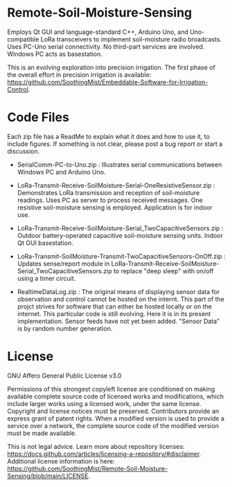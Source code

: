 
# Remote-Soil-Moisture-Sensing

Employs Qt GUI and language-standard C++, Arduino Uno, and Uno-compatible LoRa transceivers to implement soil-moisture radio broadcasts.  Uses PC-Uno serial connectivity. No third-part services are involved. Windows PC acts as basestation.

This is an evolving exploration into precision irrigation. The first phase of the overall effort in precision irrigation is available: https://github.com/SoothingMist/Embeddable-Software-for-Irrigation-Control.


# Code Files

Each zip file has a ReadMe to explain what it does and how to use it, to include figures. If something is not clear, please post a bug report or start a discussion.

* SerialComm-PC-to-Uno.zip : Illustrates serial communications between Windows PC and Arduino Uno.

* LoRa-Transmit-Receive-SoilMoisture-Serial-OneResistiveSensor.zip : Demonstrates LoRa transmission and reception of soil-moisture readings. Uses PC as server to process received messages. One resistive soil-moisture sensing is employed. Application is for indoor use.

* LoRa-Transmit-Receive-SoilMoisture-Serial_TwoCapacitiveSensors.zip : Outdoor battery-operated capacitive soil-moisture sensing units. Indoor Qt GUI basestation.

* LoRa-Transmit-SoilMoisture-Transmit-TwoCapacitiveSensors-OnOff.zip : Updates sense/report module in LoRa-Transmit-Receive-SoilMoisture-Serial_TwoCapacitiveSensors.zip to replace "deep sleep" with on/off using a timer circuit.

* RealtimeDataLog.zip : The original means of displaying sensor data for observation and control cannot be hosted on the internt. This part of the projct strives for software that can either be hosted locally or on the internet. This particular code is still evolving. Here it is in its present implementation. Sensor feeds have not yet been added. "Sensor Data" is by random number generation.


# License

GNU Affero General Public License v3.0

Permissions of this strongest copyleft license are conditioned on making available complete source code of licensed works and modifications, which include larger works using a licensed work, under the same license. Copyright and license notices must be preserved. Contributors provide an express grant of patent rights. When a modified version is used to provide a service over a network, the complete source code of the modified version must be made available.

This is not legal advice. Learn more about repository licenses: https://docs.github.com/articles/licensing-a-repository/#disclaimer.
Additional license information is here: https://github.com/SoothingMist/Remote-Soil-Moisture-Sensing/blob/main/LICENSE.
